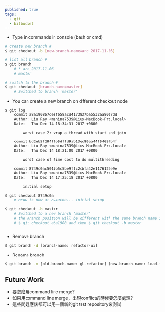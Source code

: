 ```yaml
---
published: true
tags:
  - git
  - bitbucket
---
```

* Type in commands in console (bash or cmd)

```bash
# create new branch #
$ git checkout -b [new-branch-name=arc_2017-11-06]

# list all branch #
$ git branch
    # * arc_2017-11-06
    # master
    
# switch to the branch #
$ git checkout [branch-name=master]
    # Switched to branch 'master'
```

* You can create a new branch on different checkout node

```bash
$ git log
    commit a8a1908b7de8f658acd4173837ba5532aa8067dd
    Author: Liu Ray <manina7539@Lius-MacBook-Pro.local>
    Date:   Thu Dec 14 18:34:31 2017 +0800

        worst case 2: wrap a thread with start and join

    commit bd2eb5f294f0b5dffd9ab13ec89aa44f5465fb4f
    Author: Liu Ray <manina7539@Lius-MacBook-Pro.local>
    Date:   Thu Dec 14 18:21:00 2017 +0800

        worst case of time cost to do multithreading

    commit 8749c0ac501bb5c5be9ffc2cbfa42e1176123e9e
    Author: Liu Ray <manina7539@Lius-MacBook-Pro.local>
    Date:   Thu Dec 14 17:25:18 2017 +0800

        initial setup
      
$ git checkout 8749c0a
	# HEAD is now at 8749c0a... initial setup

$ git checkout -b master
	# Switched to a new branch 'master'
    # the branch position will be different with the same branch name if you use
    # $ git checkout a8a1908 and then $ git checkout -b master
    
```


* Remove branch

```bash
$ git branch -d [branch-name: refactor-ui]

```


* Rename branch

```bash
$ git branch -m [old-branch-name: gl-refactor] [new-branch-name: load-folder]

```


<!--## Reference
* [Squash Multiple Git Commits Into One]({{site.url}}{{site.baseurl}}/squash-multiple-git-commits-into-one.html)
* [How To Switch To Different Git Commit]({{site.url}}{{site.baseurl}}/how-to-switch-to-different-git-commit.html)-->

## Future Work
* 要怎麼用command line merge?
* 如果用command line merge，出現conflict的時候要怎麼處理?
* 這些問題應該都可以用一個新的git test repository來測試
